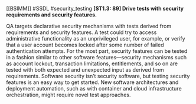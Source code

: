[[BSIMM]] #SSDL #security_testing
**[ST1.3: 89] Drive tests with security requirements and security features.**


QA targets declarative security mechanisms with tests derived from requirements and security features. A test could try to access administrative functionality as an unprivileged user, for example, or verify that a user account becomes locked after some number of failed authentication attempts. For the most part, security features can be tested in a fashion similar to other software features—security mechanisms such as account lockout, transaction limitations, entitlements, and so on are tested with both expected and unexpected input as derived from requirements. Software security isn’t security software, but testing security features is an easy way to get started. New software architectures and deployment automation, such as with container and cloud infrastructure orchestration, might require novel test approaches.


